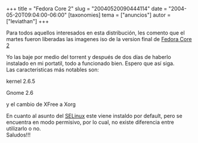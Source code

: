 +++
title = "Fedora Core 2"
slug = "20040520090444114"
date = "2004-05-20T09:04:00-06:00"
[taxonomies]
tema = ["anuncios"]
autor = ["leviathan"]
+++

Para todos aquellos interesados en esta distribución, les comento que el
martes fueron liberadas las imagenes iso de la version final de [Fedora
Core 2](http://fedora.redhat.com)

<!-- more -->
Yo las baje por medio del torrent y después de dos días de haberlo
instalado en mi portatil, todo a funcionado bien. Espero que así siga.  
Las caracteristicas más notables son:  

kernel 2.6.5  

Gnome 2.6  

y el cambio de XFree a Xorg  

En cuanto al asunto del [SELinux](http://www.nsa.gov/selinux) este viene
instaldo por default, pero se encuentra en modo permisivo, por lo cual,
no existe diferencia entre utilizarlo o no.  
Saludos!!!

